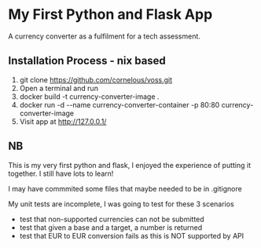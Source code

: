 # My First Python and Flask App

A currency converter as a fulfilment for a tech assessment.

## Installation Process - nix based

1. git clone https://github.com/cornelous/voss.git
2. Open a terminal and run
3. docker build -t currency-converter-image .
4. docker run -d --name currency-converter-container -p 80:80 currency-converter-image
5. Visit app at http://127.0.0.1/

## NB
This is my very first python and flask, I enjoyed the experience of
putting it together. I still have lots to learn!

I may have commmited some files that maybe needed to be in .gitignore

My unit tests are incomplete, I was going to test for these 3 scenarios
- test that non-supported currencies can not be submitted
- test that given a base and a target, a number is returned 
- test that EUR to EUR conversion fails as this is NOT supported by API

